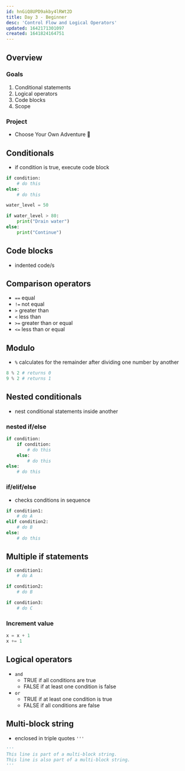 ```yaml
---
id: hnGiQ8UPD9akby4lRWt2D
title: Day 3 - Beginner
desc: 'Control Flow and Logical Operators'
updated: 1642171301097
created: 1641824164751
---
```


## Overview

### Goals

1. Conditional statements
2. Logical operators
3. Code blocks
4. Scope

### Project

- Choose Your Own Adventure 👑

## Conditionals

- if condition is true, execute code block

```py
if condition:
    # do this
else:
    # do this
```

```py
water_level = 50

if water_level > 80:
    print("Drain water")
else:
    print("Continue")
```

## Code blocks

- indented code/s

## Comparison operators

- `==` equal
- `!=` not equal
- `>` greater than
- `<` less than
- `>=` greater than or equal
- `<=` less than or equal

## Modulo

- `%` calculates for the remainder after dividing one number by another

```py
8 % 2 # returns 0
9 % 2 # returns 1
```

## Nested conditionals

- nest conditional statements inside another

### nested if/else

```py
if condition:
    if condition:
        # do this
    else:
        # do this
else:
    # do this
```

### if/elif/else

- checks conditions in sequence

```py
if condition1:
    # do A
elif condition2:
    # do B
else:
    # do this
```

## Multiple if statements

```py
if condition1:
    # do A

if condition2:
    # do B

if condition3:
    # do C
```

### Increment value

```py
x = x + 1
x += 1
```

## Logical operators

- `and`
  - TRUE if all conditions are true
  - FALSE if at least one condition is false
- `or`
  - TRUE if at least one condition is true
  - FALSE if all conditions are false

## Multi-block string

- enclosed in triple quotes `'''`

```py
'''
This line is part of a multi-block string.
This line is also part of a multi-block string.
'''
```
